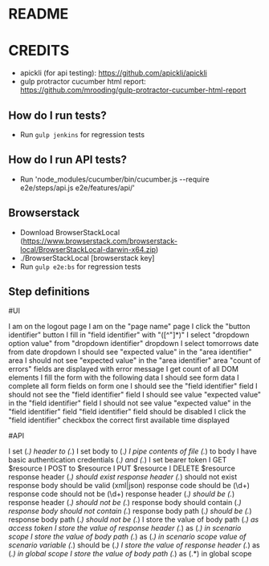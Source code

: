 # README

# CREDITS

* apickli (for api testing): https://github.com/apickli/apickli
* gulp protractor cucumber html report: https://github.com/mrooding/gulp-protractor-cucumber-html-report

## How do I run tests?

* Run `gulp jenkins` for regression tests

## How do I run API tests?

* Run 'node_modules/cucumber/bin/cucumber.js --require e2e/steps/api.js e2e/features/api/'

## Browserstack

* Download BrowserStackLocal (https://www.browserstack.com/browserstack-local/BrowserStackLocal-darwin-x64.zip)
* ./BrowserStackLocal [browserstack key]
* Run `gulp e2e:bs` for regression tests


## Step definitions

#UI

I am on the logout page
I am on the "page name" page
I click the "button identifier" button
I fill in "field identifier" with "([^"]*)"
I select "dropdown option value" from "dropdown identifier" dropdown
I select tomorrows date from date dropdown
I should see "expected value" in the "area identifier" area
I should not see "expected value" in the "area identifier" area
"count of errors" fields are displayed with error message
I get count of all DOM elements
I fill the form with the following data
I should see form data
I complete all form fields on form one
I should see the "field identifier" field
I should not see the "field identifier" field
I should see value "expected value" in the "field identifier" field
I should not see value "expected value" in the "field identifier" field
"field identifier" field should be disabled
I click the "field identifier" checkbox
the correct first available time displayed

#API

I set (.*) header to (.*)
I set body to (.*)
I pipe contents of file (.*) to body
I have basic authentication credentials (.*) and (.*)
I set bearer token
I GET $resource
I POST to $resource
I PUT $resource
I DELETE $resource
response header (.*) should exist
response header (.*) should not exist
response body should be valid (xml|json)
response code should be (\d+)
response code should not be (\d+)
response header (.*) should be (.*)
response header (.*) should not be (.*)
response body should contain (.*)
response body should not contain (.*)
response body path (.*) should be (.*)
response body path (.*) should not be (.*)
I store the value of body path (.*) as access token
I store the value of response header (.*) as (.*) in scenario scope
I store the value of body path (.*) as (.*) in scenario scope
value of scenario variable (.*) should be (.*)
I store the value of response header (.*) as (.*) in global scope
I store the value of body path (.*) as (.*) in global scope
